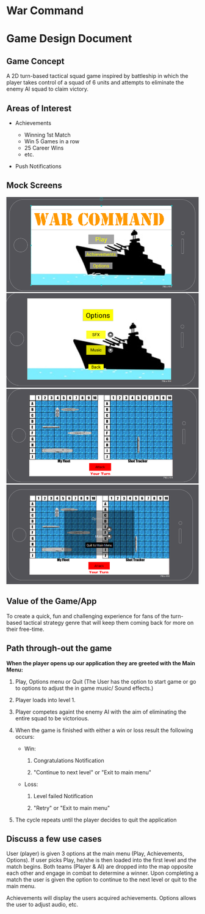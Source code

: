# War Command 
# Game Design Document

##  Game Concept
A 2D turn-based tactical squad game inspired by battleship in which the player takes control of a squad of 6 units and attempts to eliminate the enemy AI squad to claim victory.

##  Areas of Interest 
* Achievements
  * Winning 1st Match
  * Win 5 Games in a row
  * 25 Career Wins
  * etc.
  
* Push Notifications

##  Mock Screens 
![Image of Menu-Screen](https://raw.githubusercontent.com/Fabronaut/Project-Swift/master/MenuWCC_1.png)
![Image of Menu-Screen2](https://raw.githubusercontent.com/Fabronaut/Project-Swift/master/MenuWC_2.png)
![Image of In-game UI](https://raw.githubusercontent.com/Fabronaut/Project-Swift/master/MenuWC_3.png)
![Image of In-game UI2](https://raw.githubusercontent.com/Fabronaut/Project-Swift/master/MenuWC_4.png)


## Value of the Game/App 
To create a quick, fun and challenging experience for fans of the turn-based tactical strategy genre that will keep them coming back for more on their free-time.

##  Path through-out the game 
**When the player opens up our application they are greeted with the Main Menu:**

1. Play, Options menu or Quit (The User has the option to start game or go to options to adjust the in game music/ Sound effects.)
1. Player loads into level 1.
1. Player competes againt the enemy AI with the aim of eliminating the entire squad to be victorious.
1. When the game is finished with either a win or loss result the following occurs:
   * Win:

        1. Congratulations Notification
        
        1. "Continue to next level" or "Exit to main menu"

   * Loss:

        1. Level failed Notification

        1. "Retry" or "Exit to main menu"

1. The cycle repeats until the player decides to quit the application


##  Discuss a few use cases 
User (player) is given 3 options at the main menu (Play, Achievements, Options). If user picks Play, he/she is then loaded into the first level and the match begins. Both teams (Player & AI) are dropped into the map opposite each other and engage in combat to determine a winner. Upon completing a match the user is given the option to continue to the next level or quit to the main menu.

Achievements will display the users acquired achievements. Options allows the user to adjust audio, etc.
